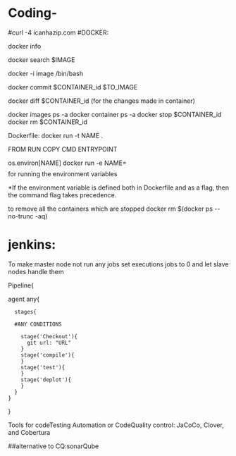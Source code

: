 # Coding-

#curl -4 icanhazip.com
#DOCKER:

docker info 

docker search $IMAGE

docker -i image /bin/bash

docker commit $CONTAINER_id $TO_IMAGE

docker diff $CONTAINER_id  (for the changes made in container)

docker images ps -a
docker container ps -a
docker stop $CONTAINER_id
docker rm $CONTAINER_id

Dockerfile:
docker run -t NAME .

FROM
RUN
COPY
CMD
ENTRYPOINT

os.environ[NAME]
docker run -e NAME=$$$$ for running the environment variables

*If the environment variable is defined both in Dockerfile and as a flag, then the command flag takes precedence.

to remove all the containers which are stopped
docker rm $(docker ps --no-trunc -aq)





# jenkins:

To make master node not run any jobs set executions jobs to 0 and let slave nodes handle them




Pipeline{

   agent any{
   
      stages{
      
      #ANY CONDITIONS
      
        stage('Checkout'){
          git url: "URL"
        }
        stage('compile'){
        }
        stage('test'){
        }
        stage('deplot'){
        }
      }
    }
}


Tools for codeTesting Automation or CodeQuality control:
JaCoCo, Clover, and Cobertura

##alternative to CQ:sonarQube

